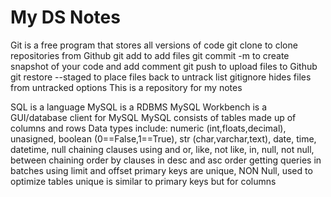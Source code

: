 # My DS Notes

Git is a free program that stores all versions of code
git clone to clone repositories from Github
git add to add files 
git commit -m to create snapshot of your code and add comment
git push to upload files to Github
git restore --staged to place files back to untrack list
gitignore hides files from untracked options
This is a repository for my notes


SQL is a language
MySQL is a RDBMS
MySQL Workbench is a GUI/database client for MySQL
MySQL consists of tables made up of columns and rows
Data types include: numeric (int,floats,decimal), unasigned, boolean (0==False,1==True), str (char,varchar,text), date, time, datetime, null
chaining clauses using and or, like, not like, in, null, not null, between
chaining order by clauses in desc and asc order
getting queries in batches using limit and offset
primary keys are unique, NON Null, used to optimize tables
unique is similar to primary keys but for columns